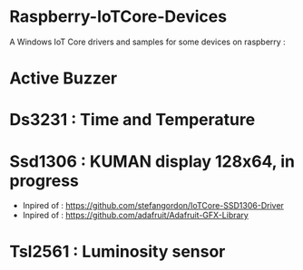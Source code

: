 # Raspberry-IoTCore-Devices
A Windows IoT Core drivers and samples for some devices on raspberry : 

# Active Buzzer

# Ds3231 : Time and Temperature

# Ssd1306 : KUMAN display 128x64, in progress
 - Inpired of  : https://github.com/stefangordon/IoTCore-SSD1306-Driver
 - Inpired of  : https://github.com/adafruit/Adafruit-GFX-Library

# Tsl2561 : Luminosity sensor

